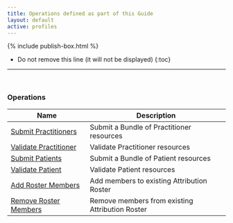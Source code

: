 ```yaml
---
title: Operations defined as part of this Guide
layout: default
active: profiles
---
```


{% include publish-box.html %}

<!-- { :.no_toc } -->

<!-- TOC  the css styling for this is \pages\assets\css\project.css under 'markdown-toc'-->

* Do not remove this line (it will not be displayed)
{:toc}

<!-- end TOC -->

---
<br />

### Operations

<table>
<thead>
<tr>
<th>Name</th>
<th>Description</th>
</tr>
</thead>
<tbody>
<tr>
<td><a href="OperationDefinition-dpc-operation-practitioner-submit.html">Submit Practitioners</a></td>
<td>Submit a Bundle of Practitioner resources</td>
</tr>
<tr>
<td><a href="OperationDefinition-dpc-operation-practitioner-validate.html">Validate Practitioner</a></td>
<td>Validate Practitioner resources</td>
</tr>
<tr>
<td><a href="OperationDefinition-dpc-operation-patient-submit.html">Submit Patients</a></td>
<td>Submit a Bundle of Patient resources</td>
</tr>
<tr>
<td><a href="OperationDefinition-dpc-operation-patient-validate.html">Validate Patient</a></td>
<td>Validate Patient resources</td>
</tr>
<tr>
<td><a href="OperationDefinition-dpc-operation-group-add.html">Add Roster Members</a></td>
<td>Add members to existing Attribution Roster</td>
</tr>
<tr>
<td><a href="OperationDefinition-dpc-operation-group-remove.html">Remove Roster Members</a></td>
<td>Remove members from existing Attribution Roster</td>
</tr>
</tbody>
</table>